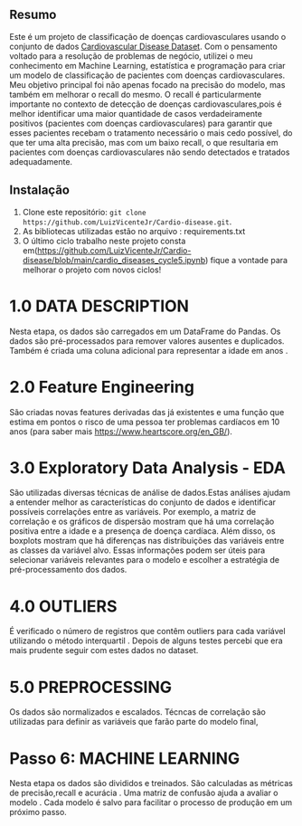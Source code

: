 ## Resumo 
Este é um projeto de classificação de doenças cardiovasculares usando o conjunto de dados [Cardiovascular Disease Dataset](https://www.kaggle.com/sulianova/cardiovascular-disease-dataset). Com o pensamento voltado para a resolução de problemas de negócio, utilizei o meu conhecimento em Machine Learning, estatística e programação para criar um modelo de classificação de pacientes com doenças cardiovasculares. Meu objetivo principal foi não apenas focado na precisão do modelo, mas também em melhorar o recall do mesmo.
O recall é particularmente importante no contexto de detecção de doenças cardiovasculares,pois é melhor identificar uma maior quantidade de casos verdadeiramente positivos (pacientes com doenças cardiovasculares) para garantir que esses pacientes recebam o tratamento necessário o mais cedo possível, do que ter uma alta precisão, mas com um baixo recall, o que resultaria em pacientes com doenças cardiovasculares não sendo detectados e tratados adequadamente.
 
## Instalação
1. Clone este repositório: `git clone https://github.com/LuizVicenteJr/Cardio-disease.git`.
2. As bibliotecas utilizadas estão no arquivo : requirements.txt
3. O último ciclo trabalho neste projeto consta em(https://github.com/LuizVicenteJr/Cardio-disease/blob/main/cardio_diseases_cycle5.ipynb) fique a vontade para melhorar o projeto com novos ciclos!


# **1.0 DATA DESCRIPTION**
Nesta etapa, os dados são carregados em um DataFrame do Pandas. Os dados são pré-processados para remover valores ausentes e duplicados. Também é criada uma coluna adicional para representar a idade em anos .

# **2.0 Feature Engineering**
São criadas novas features derivadas das já existentes e uma função que estima em pontos o risco de uma pessoa ter problemas cardíacos em 10 anos (para saber mais https://www.heartscore.org/en_GB/).

# **3.0 Exploratory Data Analysis - EDA**
São utilizadas diversas técnicas de análise de dados.Estas análises ajudam a entender melhor as características do conjunto de dados e identificar possíveis correlações entre as variáveis. Por exemplo, a matriz de correlação e os gráficos de dispersão mostram que há uma correlação positiva entre a idade e a presença de doença cardíaca. Além disso, os boxplots mostram que há diferenças nas distribuições das variáveis entre as classes da variável alvo. Essas informações podem ser úteis para selecionar variáveis relevantes para o modelo e escolher a estratégia de pré-processamento dos dados.

# **4.0 OUTLIERS**
É verificado o número de registros que contêm outliers para cada variável utilizando o método interquartil . Depois de alguns testes percebi que era mais prudente seguir com estes dados no dataset. 

# **5.0 PREPROCESSING**
Os dados são normalizados e escalados. Técncas de correlação são utilizadas para definir as variáveis que farão parte do modelo final,

# **Passo 6: MACHINE LEARNING**
Nesta etapa os dados são divididos e treinados. São calculadas as métricas de precisão,recall e acurácia . Uma matriz de confusão ajuda a avaliar o modelo . Cada modelo é salvo para facilitar o processo de produção em um próximo passo.

